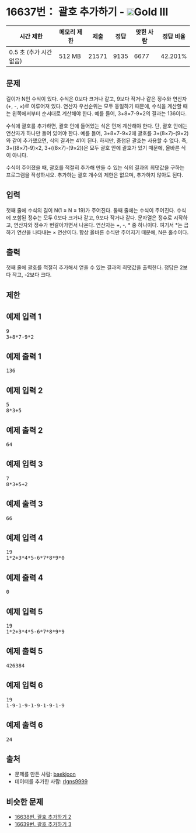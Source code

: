 # 16637번： 괄호 추가하기 - <img src="https://static.solved.ac/tier_small/13.svg" style="height:20px" />Gold III


| 시간 제한 | 메모리 제한 | 제출 | 정답 | 맞힌 사람 | 정답 비율 |
| --- | --- | --- | --- | --- | --- |
| 0.5 초 (추가 시간 없음) | 512 MB | 21571 | 9135 | 6677 | 42.201% |


## 문제


길이가 N인 수식이 있다. 수식은 0보다 크거나 같고, 9보다 작거나 같은 정수와 연산자(+, -, ×)로 이루어져 있다. 연산자 우선순위는 모두 동일하기 때문에, 수식을 계산할 때는 왼쪽에서부터 순서대로 계산해야 한다. 예를 들어, 3+8×7-9×2의 결과는 136이다.

수식에 괄호를 추가하면, 괄호 안에 들어있는 식은 먼저 계산해야 한다. 단, 괄호 안에는 연산자가 하나만 들어 있어야 한다. 예를 들어, 3+8×7-9×2에 괄호를 3+(8×7)-(9×2)와 같이 추가했으면, 식의 결과는 41이 된다. 하지만, 중첩된 괄호는 사용할 수 없다. 즉, 3+((8×7)-9)×2, 3+((8×7)-(9×2))은 모두 괄호 안에 괄호가 있기 때문에, 올바른 식이 아니다.

수식이 주어졌을 때, 괄호를 적절히 추가해 만들 수 있는 식의 결과의 최댓값을 구하는 프로그램을 작성하시오. 추가하는 괄호 개수의 제한은 없으며, 추가하지 않아도 된다.




## 입력


첫째 줄에 수식의 길이 N(1 ≤ N ≤ 19)가 주어진다. 둘째 줄에는 수식이 주어진다. 수식에 포함된 정수는 모두 0보다 크거나 같고, 9보다 작거나 같다. 문자열은 정수로 시작하고, 연산자와 정수가 번갈아가면서 나온다. 연산자는 +, -, * 중 하나이다. 여기서 *는 곱하기 연산을 나타내는 × 연산이다. 항상 올바른 수식만 주어지기 때문에, N은 홀수이다.




## 출력


첫째 줄에 괄호를 적절히 추가해서 얻을 수 있는 결과의 최댓값을 출력한다. 정답은 2보다 작고, -2보다 크다.



## 제한




## 예제 입력 1


<pre>9
3+8*7-9*2
</pre>


## 예제 출력 1


<pre>136
</pre>




## 예제 입력 2


<pre>5
8*3+5
</pre>


## 예제 출력 2


<pre>64
</pre>




## 예제 입력 3


<pre>7
8*3+5+2
</pre>


## 예제 출력 3


<pre>66
</pre>




## 예제 입력 4


<pre>19
1*2+3*4*5-6*7*8*9*0
</pre>


## 예제 출력 4


<pre>0
</pre>




## 예제 입력 5


<pre>19
1*2+3*4*5-6*7*8*9*9
</pre>


## 예제 출력 5


<pre>426384
</pre>




## 예제 입력 6


<pre>19
1-9-1-9-1-9-1-9-1-9
</pre>


## 예제 출력 6


<pre>24
</pre>






## 출처


- 문제를 만든 사람: [baekjoon](/user/baekjoon)
- 데이터를 추가한 사람: [rlgns9999](/user/rlgns9999)



## 비슷한 문제


- [16638번. 괄호 추가하기 2](/problem/16638)
- [16639번. 괄호 추가하기 3](/problem/16639)




